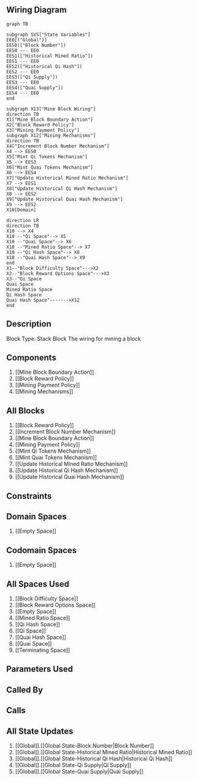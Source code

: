 ## Wiring Diagram

```mermaid
graph TB

subgraph SVS["State Variables"]
EE0[("Global")]
EES0(["Block Number"])
EES0 --- EE0
EES1(["Historical Mined Ratio"])
EES1 --- EE0
EES2(["Historical Qi Hash"])
EES2 --- EE0
EES3(["Qi Supply"])
EES3 --- EE0
EES4(["Quai Supply"])
EES4 --- EE0
end

subgraph X13["Mine Block Wiring"]
direction TB
X1["Mine Block Boundary Action"]
X2["Block Reward Policy"]
X3["Mining Payment Policy"]
subgraph X12["Mining Mechanisms"]
direction TB
X4["Increment Block Number Mechanism"]
X4 --> EES0
X5["Mint Qi Tokens Mechanism"]
X5 --> EES3
X6["Mint Quai Tokens Mechanism"]
X6 --> EES4
X7["Update Historical Mined Ratio Mechanism"]
X7 --> EES1
X8["Update Historical Qi Hash Mechanism"]
X8 --> EES2
X9["Update Historical Quai Hash Mechanism"]
X9 --> EES2
X10[Domain]

direction LR
direction TB
X10 --> X4
X10 --"Qi Space"--> X5
X10 --"Quai Space"--> X6
X10 --"Mined Ratio Space"--> X7
X10 --"Qi Hash Space"--> X8
X10 --"Quai Hash Space"--> X9
end
X1--"Block Difficulty Space"--->X2
X2--"Block Reward Options Space"--->X3
X3--"Qi Space
Quai Space
Mined Ratio Space
Qi Hash Space
Quai Hash Space"------->X12
end
```

## Description

Block Type: Stack Block
The wiring for mining a block
## Components
1. [[Mine Block Boundary Action]]
2. [[Block Reward Policy]]
3. [[Mining Payment Policy]]
4. [[Mining Mechanisms]]

## All Blocks
1. [[Block Reward Policy]]
2. [[Increment Block Number Mechanism]]
3. [[Mine Block Boundary Action]]
4. [[Mining Payment Policy]]
5. [[Mint Qi Tokens Mechanism]]
6. [[Mint Quai Tokens Mechanism]]
7. [[Update Historical Mined Ratio Mechanism]]
8. [[Update Historical Qi Hash Mechanism]]
9. [[Update Historical Quai Hash Mechanism]]

## Constraints

## Domain Spaces
1. [[Empty Space]]

## Codomain Spaces
1. [[Empty Space]]

## All Spaces Used
1. [[Block Difficulty Space]]
2. [[Block Reward Options Space]]
3. [[Empty Space]]
4. [[Mined Ratio Space]]
5. [[Qi Hash Space]]
6. [[Qi Space]]
7. [[Quai Hash Space]]
8. [[Quai Space]]
9. [[Terminating Space]]

## Parameters Used

## Called By

## Calls

## All State Updates
1. [[Global]].[[Global State-Block Number|Block Number]]
2. [[Global]].[[Global State-Historical Mined Ratio|Historical Mined Ratio]]
3. [[Global]].[[Global State-Historical Qi Hash|Historical Qi Hash]]
4. [[Global]].[[Global State-Qi Supply|Qi Supply]]
5. [[Global]].[[Global State-Quai Supply|Quai Supply]]

